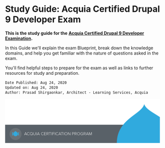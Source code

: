 # Study Guide: Acquia Certified Drupal 9 Developer Exam

**This is the study guide for the** [**Acquia Certified Drupal 9 Developer Examination**](https://www.acquia.com/customer-success/learning-services/acquia-certified-developer-drupal-8-exam-blueprint)**.**

In this Guide we'll explain the exam Blueprint, break down the knowledge domains, and help you get familiar with the nature of questions asked in the exam.

You'll find helpful steps to prepare for the exam as well as links to further resources for study and preparation.

```text
Date Published: Aug 24, 2020
Updated on: Aug 24, 2020
Author: Prasad Shirgaonkar, Architect - Learning Services, Acquia
```

![](.gitbook/assets/main-page-footer.png)

